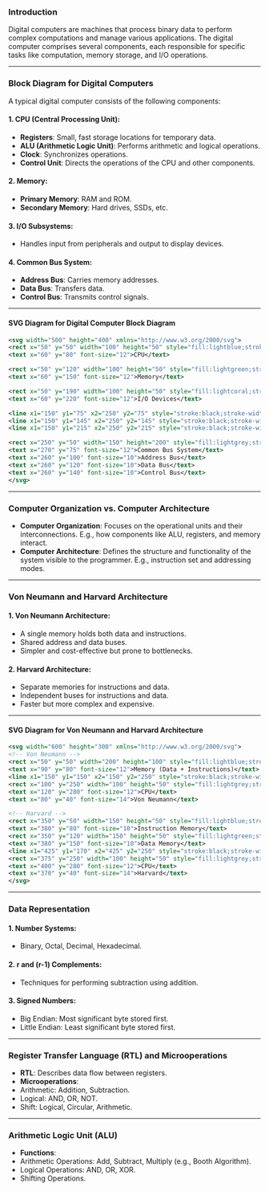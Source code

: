 
### **Introduction**

Digital computers are machines that process binary data to perform complex computations and manage various applications. The digital computer comprises several components, each responsible for specific tasks like computation, memory storage, and I/O operations.

---

### **Block Diagram for Digital Computers**
A typical digital computer consists of the following components:

#### 1. **CPU (Central Processing Unit)**:
- **Registers**: Small, fast storage locations for temporary data.
- **ALU (Arithmetic Logic Unit)**: Performs arithmetic and logical operations.
- **Clock**: Synchronizes operations.
- **Control Unit**: Directs the operations of the CPU and other components.


#### 2. **Memory**:
- **Primary Memory**: RAM and ROM.
- **Secondary Memory**: Hard drives, SSDs, etc.


#### 3. **I/O Subsystems**:
- Handles input from peripherals and output to display devices.


#### 4. **Common Bus System**:
- **Address Bus**: Carries memory addresses.
- **Data Bus**: Transfers data.
- **Control Bus**: Transmits control signals.

---


####  **SVG Diagram for Digital Computer Block Diagram**
```svg
<svg width="500" height="400" xmlns="http://www.w3.org/2000/svg">
<rect x="50" y="50" width="100" height="50" style="fill:lightblue;stroke:black;stroke-width:2;" />
<text x="60" y="80" font-size="12">CPU</text>

<rect x="50" y="120" width="100" height="50" style="fill:lightgreen;stroke:black;stroke-width:2;" />
<text x="60" y="150" font-size="12">Memory</text>

<rect x="50" y="190" width="100" height="50" style="fill:lightcoral;stroke:black;stroke-width:2;" />
<text x="60" y="220" font-size="12">I/O Devices</text>

<line x1="150" y1="75" x2="250" y2="75" style="stroke:black;stroke-width:2;" />
<line x1="150" y1="145" x2="250" y2="145" style="stroke:black;stroke-width:2;" />
<line x1="150" y1="215" x2="250" y2="215" style="stroke:black;stroke-width:2;" />

<rect x="250" y="50" width="150" height="200" style="fill:lightgrey;stroke:black;stroke-width:2;" />
<text x="270" y="75" font-size="12">Common Bus System</text>
<text x="260" y="100" font-size="10">Address Bus</text>
<text x="260" y="120" font-size="10">Data Bus</text>
<text x="260" y="140" font-size="10">Control Bus</text>
</svg>
```

---

### **Computer Organization vs. Computer Architecture**
- **Computer Organization**: Focuses on the operational units and their interconnections. E.g., how components like ALU, registers, and memory interact.
- **Computer Architecture**: Defines the structure and functionality of the system visible to the programmer. E.g., instruction set and addressing modes.

---

### **Von Neumann and Harvard Architecture**

#### 1. **Von Neumann Architecture**:
- A single memory holds both data and instructions.
- Shared address and data buses.
- Simpler and cost-effective but prone to bottlenecks.


#### 2. **Harvard Architecture**:
- Separate memories for instructions and data.
- Independent buses for instructions and data.
- Faster but more complex and expensive.

---


####  **SVG Diagram for Von Neumann and Harvard Architecture**
```svg
<svg width="600" height="300" xmlns="http://www.w3.org/2000/svg">
<!-- Von Neumann -->
<rect x="50" y="50" width="200" height="100" style="fill:lightblue;stroke:black;stroke-width:2;" />
<text x="90" y="80" font-size="12">Memory (Data + Instructions)</text>
<line x1="150" y1="150" x2="150" y2="250" style="stroke:black;stroke-width:2;" />
<rect x="100" y="250" width="100" height="50" style="fill:lightgrey;stroke:black;stroke-width:2;" />
<text x="120" y="280" font-size="12">CPU</text>
<text x="80" y="40" font-size="14">Von Neumann</text>

<!-- Harvard -->
<rect x="350" y="50" width="150" height="50" style="fill:lightblue;stroke:black;stroke-width:2;" />
<text x="380" y="80" font-size="10">Instruction Memory</text>
<rect x="350" y="120" width="150" height="50" style="fill:lightgreen;stroke:black;stroke-width:2;" />
<text x="380" y="150" font-size="10">Data Memory</text>
<line x1="425" y1="170" x2="425" y2="250" style="stroke:black;stroke-width:2;" />
<rect x="375" y="250" width="100" height="50" style="fill:lightgrey;stroke:black;stroke-width:2;" />
<text x="400" y="280" font-size="12">CPU</text>
<text x="370" y="40" font-size="14">Harvard</text>
</svg>
```

---

### **Data Representation**

#### 1. **Number Systems**:
- Binary, Octal, Decimal, Hexadecimal.

#### 2. **r and (r-1) Complements**:
- Techniques for performing subtraction using addition.

#### 3. **Signed Numbers**:
- Big Endian: Most significant byte stored first.
- Little Endian: Least significant byte stored first.

---

### **Register Transfer Language (RTL) and Microoperations**
- **RTL**: Describes data flow between registers.
- **Microoperations**:
- Arithmetic: Addition, Subtraction.
- Logical: AND, OR, NOT.
- Shift: Logical, Circular, Arithmetic.

---

### **Arithmetic Logic Unit (ALU)**
- **Functions**:
- Arithmetic Operations: Add, Subtract, Multiply (e.g., Booth Algorithm).
- Logical Operations: AND, OR, XOR.
- Shifting Operations.
